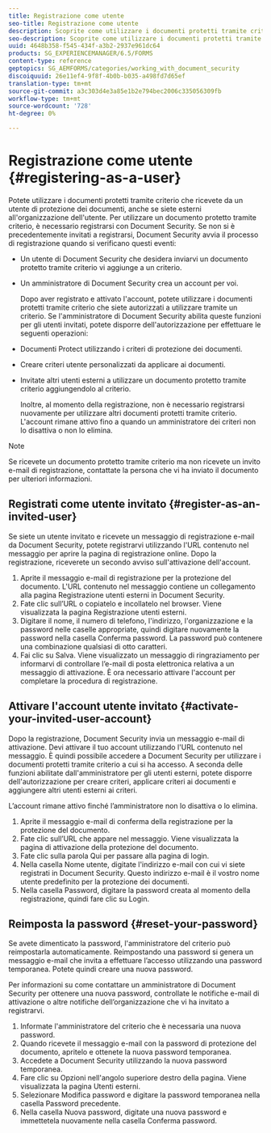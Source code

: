 ```yaml
---
title: Registrazione come utente
seo-title: Registrazione come utente
description: Scoprite come utilizzare i documenti protetti tramite criterio che ricevete da un utente di protezione dei documenti, anche se siete esterni all'organizzazione dell'utente.
seo-description: Scoprite come utilizzare i documenti protetti tramite criterio che ricevete da un utente di protezione dei documenti, anche se siete esterni all'organizzazione dell'utente.
uuid: 4648b358-f545-434f-a3b2-2937e961dc64
products: SG_EXPERIENCEMANAGER/6.5/FORMS
content-type: reference
geptopics: SG_AEMFORMS/categories/working_with_document_security
discoiquuid: 26e11ef4-9f8f-4b0b-b035-a498fd7d65ef
translation-type: tm+mt
source-git-commit: a3c303d4e3a85e1b2e794bec2006c335056309fb
workflow-type: tm+mt
source-wordcount: '728'
ht-degree: 0%

---
```



# Registrazione come utente {#registering-as-a-user}

Potete utilizzare i documenti protetti tramite criterio che ricevete da un utente di protezione dei documenti, anche se siete esterni all&#39;organizzazione dell&#39;utente. Per utilizzare un documento protetto tramite criterio, è necessario registrarsi con Document Security. Se non si è precedentemente invitati a registrarsi, Document Security avvia il processo di registrazione quando si verificano questi eventi:

* Un utente di Document Security che desidera inviarvi un documento protetto tramite criterio vi aggiunge a un criterio.
* Un amministratore di Document Security crea un account per voi.

   Dopo aver registrato e attivato l&#39;account, potete utilizzare i documenti protetti tramite criterio che siete autorizzati a utilizzare tramite un criterio. Se l&#39;amministratore di Document Security abilita queste funzioni per gli utenti invitati, potete disporre dell&#39;autorizzazione per effettuare le seguenti operazioni:

* Documenti Protect utilizzando i criteri di protezione dei documenti.
* Creare criteri utente personalizzati da applicare ai documenti.
* Invitate altri utenti esterni a utilizzare un documento protetto tramite criterio aggiungendolo al criterio.

   Inoltre, al momento della registrazione, non è necessario registrarsi nuovamente per utilizzare altri documenti protetti tramite criterio. L&#39;account rimane attivo fino a quando un amministratore dei criteri non lo disattiva o non lo elimina.

>[!NOTE]
>
>Se ricevete un documento protetto tramite criterio ma non ricevete un invito e-mail di registrazione, contattate la persona che vi ha inviato il documento per ulteriori informazioni.

## Registrati come utente invitato {#register-as-an-invited-user}

Se siete un utente invitato e ricevete un messaggio di registrazione e-mail da Document Security, potete registrarvi utilizzando l&#39;URL contenuto nel messaggio per aprire la pagina di registrazione online. Dopo la registrazione, riceverete un secondo avviso sull&#39;attivazione dell&#39;account.

1. Aprite il messaggio e-mail di registrazione per la protezione del documento. L&#39;URL contenuto nel messaggio contiene un collegamento alla pagina Registrazione utenti esterni in Document Security.
1. Fate clic sull’URL o copiatelo e incollatelo nel browser. Viene visualizzata la pagina Registrazione utenti esterni.
1. Digitare il nome, il numero di telefono, l&#39;indirizzo, l&#39;organizzazione e la password nelle caselle appropriate, quindi digitare nuovamente la password nella casella Conferma password. La password può contenere una combinazione qualsiasi di otto caratteri.
1. Fai clic su Salva. Viene visualizzato un messaggio di ringraziamento per informarvi di controllare l’e-mail di posta elettronica relativa a un messaggio di attivazione. È ora necessario attivare l&#39;account per completare la procedura di registrazione.

## Attivare l&#39;account utente invitato {#activate-your-invited-user-account}

Dopo la registrazione, Document Security invia un messaggio e-mail di attivazione. Devi attivare il tuo account utilizzando l&#39;URL contenuto nel messaggio. È quindi possibile accedere a Document Security per utilizzare i documenti protetti tramite criterio a cui si ha accesso. A seconda delle funzioni abilitate dall&#39;amministratore per gli utenti esterni, potete disporre dell&#39;autorizzazione per creare criteri, applicare criteri ai documenti e aggiungere altri utenti esterni ai criteri.

L’account rimane attivo finché l’amministratore non lo disattiva o lo elimina.

1. Aprite il messaggio e-mail di conferma della registrazione per la protezione del documento.
1. Fate clic sull’URL che appare nel messaggio. Viene visualizzata la pagina di attivazione della protezione del documento.
1. Fate clic sulla parola Qui per passare alla pagina di login.
1. Nella casella Nome utente, digitate l&#39;indirizzo e-mail con cui vi siete registrati in Document Security. Questo indirizzo e-mail è il vostro nome utente predefinito per la protezione dei documenti.
1. Nella casella Password, digitare la password creata al momento della registrazione, quindi fare clic su Login.

## Reimposta la password {#reset-your-password}

Se avete dimenticato la password, l&#39;amministratore del criterio può reimpostarla automaticamente. Reimpostando una password si genera un messaggio e-mail che invita a effettuare l’accesso utilizzando una password temporanea. Potete quindi creare una nuova password.

Per informazioni su come contattare un amministratore di Document Security per ottenere una nuova password, controllate le notifiche e-mail di attivazione o altre notifiche dell’organizzazione che vi ha invitato a registrarvi.

1. Informate l&#39;amministratore del criterio che è necessaria una nuova password.
1. Quando ricevete il messaggio e-mail con la password di protezione del documento, apritelo e ottenete la nuova password temporanea.
1. Accedete a Document Security utilizzando la nuova password temporanea.
1. Fare clic su Opzioni nell&#39;angolo superiore destro della pagina. Viene visualizzata la pagina Utenti esterni.
1. Selezionare Modifica password e digitare la password temporanea nella casella Password precedente.
1. Nella casella Nuova password, digitate una nuova password e immettetela nuovamente nella casella Conferma password.

